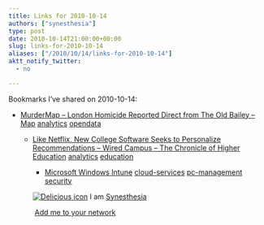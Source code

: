 ```yaml
---
title: Links for 2010-10-14
authors: ["synesthesia"]
type: post
date: 2010-10-14T21:00:00+00:00
slug: links-for-2010-10-14 
aliases: ["/2010/10/14/links-for-2010-10-14"]
aktt_notify_twitter:
  - no

---
```

Bookmarks I&#8217;ve shared on 2010-10-14:

  * [MurderMap &#8211; London Homicide Reported Direct from The Old Bailey &#8211; Map][1] 
    [analytics][2] [opendata][3] </li> 
    
      * [Like Netflix, New College Software Seeks to Personalize Recommendations &#8211; Wired Campus &#8211; The Chronicle of Higher Education][4] 
        [analytics][2] [education][5] </li> 
        
          * [Microsoft Windows Intune][6] 
            [cloud-services][7] [pc-management][8] [security][9] </li> </ul> 
            
            <p class="deliciouslink">
              <a href="https://del.icio.us/synesthesia" title="See all my bookmarks on del.icio.us"><img src="https://www.synesthesia.co.uk/images/deliciousicon.jpg" alt="Delicious icon" /></a>&nbsp;I am <a href="https://del.icio.us/synesthesia" title="See all my bookmarks on del.icio.us">Synesthesia</a>
            </p>
            
            <p class="deliciouslink">
              <a href="https://del.icio.us/network?add=synesthesia" title="Add me to your del.icio.us network"><img src="https://www.synesthesia.co.uk/images/add.gif" alt="" /></a>&nbsp;<a href="https://del.icio.us/network?add=synesthesia" title="Add me to your del.icio.us network">Add me to your network</a>
            </p>

 [1]: https://www.murdermap.co.uk/murder-map.asp
 [2]: https://delicious.com/synesthesia/analytics
 [3]: https://delicious.com/synesthesia/opendata
 [4]: https://chronicle.com/blogs/wiredcampus/like-netflix-new-college-software-aims-to-personalize-recommendations/27642
 [5]: https://delicious.com/synesthesia/education
 [6]: https://www.microsoft.com/online/windows-intune.aspx
 [7]: https://delicious.com/synesthesia/cloud-services
 [8]: https://delicious.com/synesthesia/pc-management
 [9]: https://delicious.com/synesthesia/security